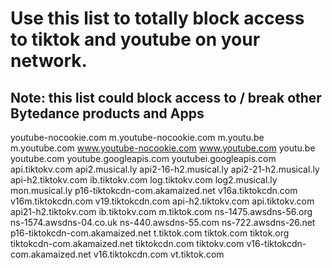 # Use this list to totally block access to tiktok and youtube on your network.
## Note: this list could block access to / break other Bytedance products and Apps

youtube-nocookie.com
m.youtube-nocookie.com
m.youtu.be
m.youtube.com
www.youtube-nocookie.com
www.youtube.com
youtu.be
youtube.com
youtube.googleapis.com
youtubei.googleapis.com
api.tiktokv.com
api2.musical.ly
api2-16-h2.musical.ly
api2-21-h2.musical.ly
api-h2.tiktokv.com
ib.tiktokv.com
log.tiktokv.com
log2.musical.ly
mon.musical.ly
p16-tiktokcdn-com.akamaized.net
v16a.tiktokcdn.com
v16m.tiktokcdn.com
v19.tiktokcdn.com
api-h2.tiktokv.com
api.tiktokv.com
api21-h2.tiktokv.com
ib.tiktokv.com
m.tiktok.com
ns-1475.awsdns-56.org
ns-1574.awsdns-04.co.uk
ns-440.awsdns-55.com
ns-722.awsdns-26.net
p16-tiktokcdn-com.akamaized.net
t.tiktok.com
tiktok.com
tiktok.org
tiktokcdn-com.akamaized.net
tiktokcdn.com
tiktokv.com
v16-tiktokcdn-com.akamaized.net
v16.tiktokcdn.com
vt.tiktok.com
